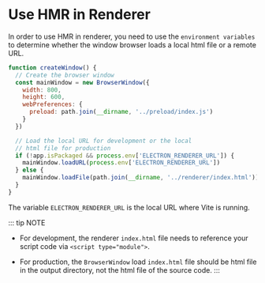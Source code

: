 # Use HMR in Renderer

In order to use HMR in renderer, you need to use the `environment variables` to determine whether the window browser loads a local html file or a remote URL.

```js
function createWindow() {
  // Create the browser window
  const mainWindow = new BrowserWindow({
    width: 800,
    height: 600,
    webPreferences: {
      preload: path.join(__dirname, '../preload/index.js')
    }
  })

  // Load the local URL for development or the local
  // html file for production
  if (!app.isPackaged && process.env['ELECTRON_RENDERER_URL']) {
    mainWindow.loadURL(process.env['ELECTRON_RENDERER_URL'])
  } else {
    mainWindow.loadFile(path.join(__dirname, '../renderer/index.html'))
  }
}
```

The variable `ELECTRON_RENDERER_URL` is the local URL where Vite is running.

::: tip NOTE
- For development, the renderer `index.html` file needs to reference your script code via `<script type="module">`.

- For production, the `BrowserWindow` load `index.html` file should be html file in the output directory, not the html file of the source code.
:::
